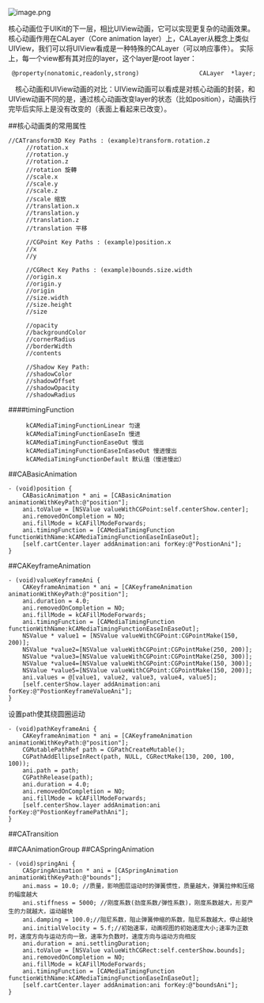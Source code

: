 ![image.png](http://upload-images.jianshu.io/upload_images/143845-aac04d4d268e41b4.png?imageMogr2/auto-orient/strip%7CimageView2/2/w/1240)

核心动画位于UIKit的下一层，相比UIView动画，它可以实现更复杂的动画效果。
核心动画作用在CALayer（Core animation layer）上，CALayer从概念上类似UIView，我们可以将UIView看成是一种特殊的CALayer（可以响应事件）。
实际上，每一个view都有其对应的layer，这个layer是root layer：
```
 @property(nonatomic,readonly,strong)                 CALayer  *layer;
```
　核心动画和UIView动画的对比：UIView动画可以看成是对核心动画的封装，和UIView动画不同的是，通过核心动画改变layer的状态（比如position），动画执行完毕后实际上是没有改变的（表面上看起来已改变）。

##核心动画类的常用属性
```
//CATransform3D Key Paths : (example)transform.rotation.z
     //rotation.x
     //rotation.y
     //rotation.z
     //rotation 旋轉
     //scale.x
     //scale.y
     //scale.z
     //scale 缩放
     //translation.x
     //translation.y
     //translation.z
     //translation 平移

     //CGPoint Key Paths : (example)position.x
     //x
     //y

     //CGRect Key Paths : (example)bounds.size.width
     //origin.x
     //origin.y
     //origin
     //size.width
     //size.height
     //size

     //opacity
     //backgroundColor
     //cornerRadius 
     //borderWidth
     //contents 

     //Shadow Key Path:
     //shadowColor 
     //shadowOffset 
     //shadowOpacity 
     //shadowRadius
```
####timingFunction
```
     kCAMediaTimingFunctionLinear 匀速
     kCAMediaTimingFunctionEaseIn 慢进
     kCAMediaTimingFunctionEaseOut 慢出
     kCAMediaTimingFunctionEaseInEaseOut 慢进慢出
     kCAMediaTimingFunctionDefault 默认值（慢进慢出）
```
##CABasicAnimation
```
- (void)position {
    CABasicAnimation * ani = [CABasicAnimation animationWithKeyPath:@"position"];
    ani.toValue = [NSValue valueWithCGPoint:self.centerShow.center];
    ani.removedOnCompletion = NO;
    ani.fillMode = kCAFillModeForwards;
    ani.timingFunction = [CAMediaTimingFunction functionWithName:kCAMediaTimingFunctionEaseInEaseOut];
    [self.cartCenter.layer addAnimation:ani forKey:@"PostionAni"];
}
```
##CAKeyframeAnimation
```
- (void)valueKeyframeAni {
    CAKeyframeAnimation * ani = [CAKeyframeAnimation animationWithKeyPath:@"position"];
    ani.duration = 4.0;
    ani.removedOnCompletion = NO;
    ani.fillMode = kCAFillModeForwards;
    ani.timingFunction = [CAMediaTimingFunction functionWithName:kCAMediaTimingFunctionEaseInEaseOut];
    NSValue * value1 = [NSValue valueWithCGPoint:CGPointMake(150, 200)];
    NSValue *value2=[NSValue valueWithCGPoint:CGPointMake(250, 200)];
    NSValue *value3=[NSValue valueWithCGPoint:CGPointMake(250, 300)];
    NSValue *value4=[NSValue valueWithCGPoint:CGPointMake(150, 300)];
    NSValue *value5=[NSValue valueWithCGPoint:CGPointMake(150, 200)];
    ani.values = @[value1, value2, value3, value4, value5];
    [self.centerShow.layer addAnimation:ani forKey:@"PostionKeyframeValueAni"];
}
```
设置path使其绕圆圈运动
```
- (void)pathKeyframeAni {
    CAKeyframeAnimation * ani = [CAKeyframeAnimation animationWithKeyPath:@"position"];
    CGMutablePathRef path = CGPathCreateMutable();
    CGPathAddEllipseInRect(path, NULL, CGRectMake(130, 200, 100, 100));
    ani.path = path;
    CGPathRelease(path);
    ani.duration = 4.0;
    ani.removedOnCompletion = NO;
    ani.fillMode = kCAFillModeForwards;
    [self.centerShow.layer addAnimation:ani forKey:@"PostionKeyframePathAni"];
}
```
##CATransition

##CAAnimationGroup
##CASpringAnimation
```
- (void)springAni {
    CASpringAnimation * ani = [CASpringAnimation animationWithKeyPath:@"bounds"];
    ani.mass = 10.0; //质量，影响图层运动时的弹簧惯性，质量越大，弹簧拉伸和压缩的幅度越大
    ani.stiffness = 5000; //刚度系数(劲度系数/弹性系数)，刚度系数越大，形变产生的力就越大，运动越快
    ani.damping = 100.0;//阻尼系数，阻止弹簧伸缩的系数，阻尼系数越大，停止越快
    ani.initialVelocity = 5.f;//初始速率，动画视图的初始速度大小;速率为正数时，速度方向与运动方向一致，速率为负数时，速度方向与运动方向相反
    ani.duration = ani.settlingDuration;
    ani.toValue = [NSValue valueWithCGRect:self.centerShow.bounds];
    ani.removedOnCompletion = NO;
    ani.fillMode = kCAFillModeForwards;
    ani.timingFunction = [CAMediaTimingFunction functionWithName:kCAMediaTimingFunctionEaseInEaseOut];
    [self.cartCenter.layer addAnimation:ani forKey:@"boundsAni"];
}
```
